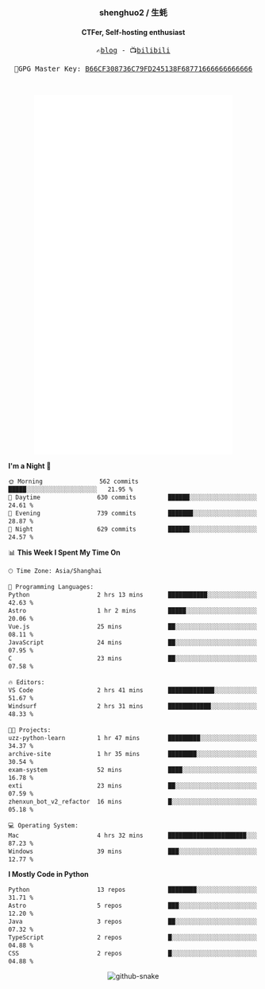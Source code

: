 <h3 align="center"> shenghuo2 / 生蚝 </h3>
<h4 align="center" >CTFer, Self-hosting enthusiast</h3>


<p align="center">
  <samp>
    ✍️<a href="https://blog.shenghuo2.top/">blog</a> -
    📺<a href="https://space.bilibili.com/85894935">bilibili</a>
  </samp>
</p>
<p align="center">
  <samp>
     🔐GPG Master Key: <a align="center" href="https://github.com/shenghuo2.gpg">B66CF308736C79FD245138F68771666666666666</a>
  </samp>
</p>
<br>
<p align="center">
  <a href="https://github.com/shenghuo2">
    <img width="400" align="top" src="https://github.com/shenghuo2/shenghuo2/blob/main/metrics.left.svg" />
  </a>
  <a href="https://github.com/shenghuo2">
    <img width="400" align="top" src="https://github.com/shenghuo2/shenghuo2/blob/main/metrics.right.svg" />
  </a>
</p>


<!--START_SECTION:waka-->
**I'm a Night 🦉** 

```text
🌞 Morning                562 commits         █████░░░░░░░░░░░░░░░░░░░░   21.95 % 
🌆 Daytime                630 commits         ██████░░░░░░░░░░░░░░░░░░░   24.61 % 
🌃 Evening                739 commits         ███████░░░░░░░░░░░░░░░░░░   28.87 % 
🌙 Night                  629 commits         ██████░░░░░░░░░░░░░░░░░░░   24.57 % 
```


📊 **This Week I Spent My Time On** 

```text
🕑︎ Time Zone: Asia/Shanghai

💬 Programming Languages: 
Python                   2 hrs 13 mins       ███████████░░░░░░░░░░░░░░   42.63 % 
Astro                    1 hr 2 mins         █████░░░░░░░░░░░░░░░░░░░░   20.06 % 
Vue.js                   25 mins             ██░░░░░░░░░░░░░░░░░░░░░░░   08.11 % 
JavaScript               24 mins             ██░░░░░░░░░░░░░░░░░░░░░░░   07.95 % 
C                        23 mins             ██░░░░░░░░░░░░░░░░░░░░░░░   07.58 % 

🔥 Editors: 
VS Code                  2 hrs 41 mins       █████████████░░░░░░░░░░░░   51.67 % 
Windsurf                 2 hrs 31 mins       ████████████░░░░░░░░░░░░░   48.33 % 

🐱‍💻 Projects: 
uzz-python-learn         1 hr 47 mins        █████████░░░░░░░░░░░░░░░░   34.37 % 
archive-site             1 hr 35 mins        ████████░░░░░░░░░░░░░░░░░   30.54 % 
exam-system              52 mins             ████░░░░░░░░░░░░░░░░░░░░░   16.78 % 
exti                     23 mins             ██░░░░░░░░░░░░░░░░░░░░░░░   07.59 % 
zhenxun_bot_v2_refactor  16 mins             █░░░░░░░░░░░░░░░░░░░░░░░░   05.18 % 

💻 Operating System: 
Mac                      4 hrs 32 mins       ██████████████████████░░░   87.23 % 
Windows                  39 mins             ███░░░░░░░░░░░░░░░░░░░░░░   12.77 % 
```

**I Mostly Code in Python** 

```text
Python                   13 repos            ████████░░░░░░░░░░░░░░░░░   31.71 % 
Astro                    5 repos             ███░░░░░░░░░░░░░░░░░░░░░░   12.20 % 
Java                     3 repos             ██░░░░░░░░░░░░░░░░░░░░░░░   07.32 % 
TypeScript               2 repos             █░░░░░░░░░░░░░░░░░░░░░░░░   04.88 % 
CSS                      2 repos             █░░░░░░░░░░░░░░░░░░░░░░░░   04.88 % 
```




<!--END_SECTION:waka-->


<div align="center">
  <picture>
    <source media="(prefers-color-scheme: dark)" srcset="https://gist.githubusercontent.com/shenghuo2/bfce20b14ab0484cef03bae6e60e0b3a/raw/github-snake-dark.svg" />
    <source media="(prefers-color-scheme: light)" srcset="https://gist.githubusercontent.com/shenghuo2/bfce20b14ab0484cef03bae6e60e0b3a/raw/github-snake.svg" />
    <img alt="github-snake" src="https://gist.githubusercontent.com/shenghuo2/bfce20b14ab0484cef03bae6e60e0b3a/raw/github-snake.svg" />
  </picture>
</div>

<!--
**shenghuo2/shenghuo2** is a ✨ _special_ ✨ repository because its `README.md` (this file) appears on your GitHub profile.

Here are some ideas to get you started:

- 🔭 I’m currently working on ...
- 🌱 I’m currently learning ...
- 👯 I’m looking to collaborate on ...
- 🤔 I’m looking for help with ...
- 💬 Ask me about ...
- 📫 How to reach me: ...
- 😄 Pronouns: ...
- ⚡ Fun fact: ...
-->
